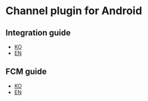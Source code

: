 # Channel plugin for Android

## Integration guide
- [KO](https://medium.com/channel-korea/android-plugin-guide-4e047398e76#.am7rkums7)
- [EN](https://medium.com/channel-global/channel-plug-in-guide-android-app-b694c73dcf6f#.buivuij1h)

## FCM guide
- [KO](https://medium.com/channel-korea/android-fcm-guide-fa9609768fff#.5taqb6sdu)
- [EN](https://medium.com/channel-global/channel-plugin-guide-android-push-notification-ec6a3142926b#.b7lapsu06)
